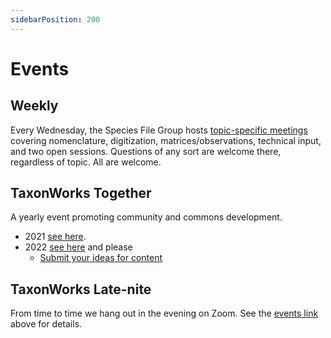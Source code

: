 ```yaml
---
sidebarPosition: 200 
---
```


# Events

## Weekly

Every Wednesday, the Species File Group hosts [topic-specific meetings](https://speciesfilegroup.org/events.html) covering nomenclature, digitization, matrices/observations, technical input, and two open sessions. Questions of any sort are welcome there, regardless of topic. All are welcome.

## TaxonWorks Together

A yearly event promoting community and commons development. 
- 2021 [see here](https://github.com/SpeciesFileGroup/taxonworks_together_2021/).
- 2022 [see here](https://github.com/SpeciesFileGroup/taxonworks_together_2022/) and please
  - [Submit your ideas for content](https://github.com/SpeciesFileGroup/taxonworks_together_2022/issues)

## TaxonWorks Late-nite

From time to time we hang out in the evening on Zoom. See the [events link](/about/events#Weekly) above for details.

